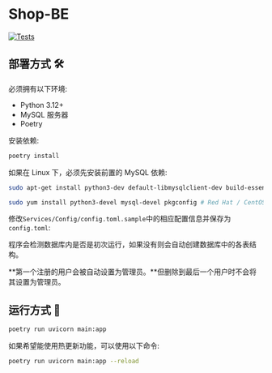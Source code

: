 # Shop-BE

[![Tests](https://github.com/Greedy-Nattinessers/Shop-BE/actions/workflows/test.yml/badge.svg)](https://github.com/Greedy-Nattinessers/Shop-BE/actions/workflows/test.yml)

## 部署方式 🛠️

必须拥有以下环境:

- Python 3.12+
- MySQL 服务器
- Poetry

安装依赖:

```bash
poetry install
```

如果在 Linux 下，必须先安装前置的 MySQL 依赖:

```bash
sudo apt-get install python3-dev default-libmysqlclient-dev build-essential pkg-config # Debian / Ubuntu
```

```bash
sudo yum install python3-devel mysql-devel pkgconfig # Red Hat / CentOS
```

修改`Services/Config/config.toml.sample`中的相应配置信息并保存为`config.toml`:

程序会检测数据库内是否是初次运行，如果没有则会自动创建数据库中的各表结构。

**第一个注册的用户会被自动设置为管理员。**但删除到最后一个用户时不会将其设置为管理员。

## 运行方式 🚀

```bash
poetry run uvicorn main:app
```

如果希望能使用热更新功能，可以使用以下命令:

```bash
poetry run uvicorn main:app --reload
```
